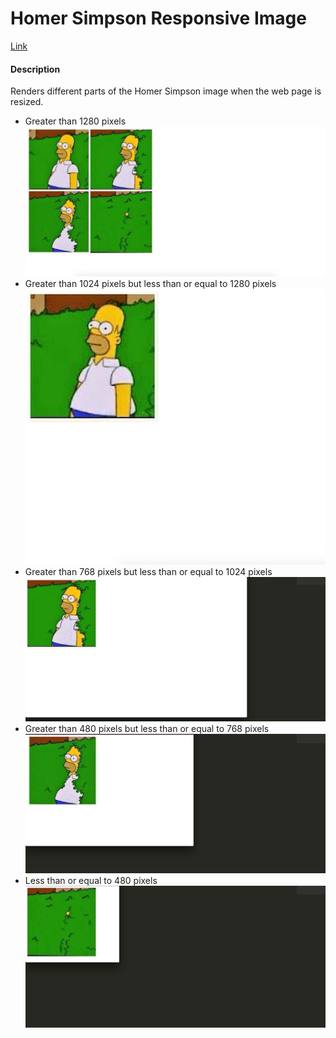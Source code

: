 <h1> Homer Simpson Responsive Image</h1>
<a href="http://ahakone.github.io/comp20-ahakone/responsive/"> Link </a>

<h4> Description </h4>
<p>
	Renders different parts of the Homer Simpson image when the web page is resized.
	<ul> 
		<li> 
			Greater than 1280 pixels 
			<img src="readme-imgs/ref1.png" alt="> 1280 px">
		</li>
		<li>
			Greater than 1024 pixels but less than or equal to 1280 pixels
			<img src="readme-imgs/ref2.png" alt="> 1024 px and <= 1280px">
		</li>
		<li>
			Greater than 768 pixels but less than or equal to 1024 pixels
			<img src="readme-imgs/ref3.png" alt=">768 px and <= 1024 px">
		</li>
		<li>
			Greater than 480 pixels but less than or equal to 768 pixels
			<img src="readme-imgs/ref4.png" alt="> 480 px and <= 768 px">
		</li>
		<li>
			Less than or equal to 480 pixels
			<img src="readme-imgs/ref5.png" alt="<= 480 px">
		</li>
	</ul>
</p>